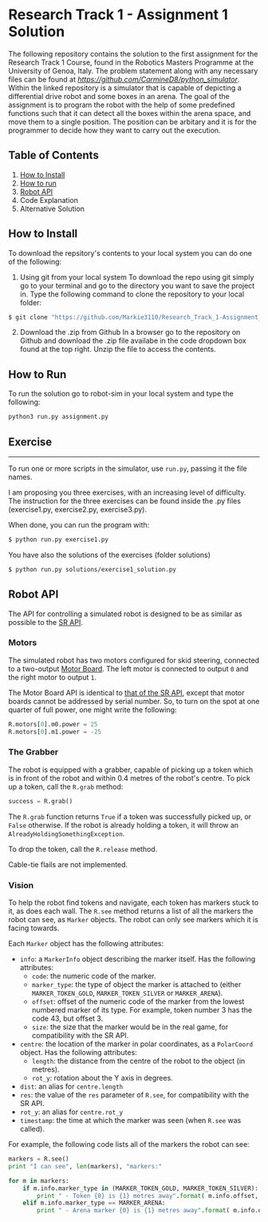 Research Track 1 - Assignment 1 Solution
================================
The following repository contains the solution to the first assignment for the Research Track 1 Course, found in the Robotics Masters Programme at the University of Genoa, Italy. The problem statement along with any necessary files can be found at *https://github.com/CarmineD8/python_simulator*. Within the linked repository is a simulator that is capable of depicting a differential drive robot and some boxes in an arena. The goal of the assignment is to program the robot with the help of some predefined functions such that it can detect all the boxes within the arena space, and move them to a single position. The position can be arbitary and it is for the programmer to decide how they want to carry out the execution.

Table of Contents
----------------------
1. [How to Install](https://github.com/Markie3110/Research_Track_1-Assignment_1/tree/master#how-to-install)
2. [How to run](https://github.com/Markie3110/Research_Track_1-Assignment_1/tree/master#how-to-run)
3. [Robot API](https://github.com/Markie3110/Research_Track_1-Assignment_1/tree/master#robot-api)
4. Code Explanation
5. Alternative Solution

How to Install
----------------------
To download the repsitory's contents to your local system you can do one of the following:

1. Using git from your local system
To download the repo using git simply go to your terminal and go to the directory you want to save the project in. Type the following command to clone the repository to your local folder:
```bash
$ git clone "https://github.com/Markie3110/Research_Track_1-Assignment_1"
```

2. Download the .zip from Github
In a browser go to the repository on Github and download the .zip file availabe in the code dropdown box found at the top right. Unzip the file to access the contents.

How to Run
----------------------
To run the solution go to robot-sim in your local system and type the following:
```bash
python3 run.py assignment.py
```

## Exercise
-----------------------------

To run one or more scripts in the simulator, use `run.py`, passing it the file names. 

I am proposing you three exercises, with an increasing level of difficulty.
The instruction for the three exercises can be found inside the .py files (exercise1.py, exercise2.py, exercise3.py).

When done, you can run the program with:

```bash
$ python run.py exercise1.py
```

You have also the solutions of the exercises (folder solutions)

```bash
$ python run.py solutions/exercise1_solution.py
```

Robot API
---------

The API for controlling a simulated robot is designed to be as similar as possible to the [SR API][sr-api].

### Motors ###

The simulated robot has two motors configured for skid steering, connected to a two-output [Motor Board](https://studentrobotics.org/docs/kit/motor_board). The left motor is connected to output `0` and the right motor to output `1`.

The Motor Board API is identical to [that of the SR API](https://studentrobotics.org/docs/programming/sr/motors/), except that motor boards cannot be addressed by serial number. So, to turn on the spot at one quarter of full power, one might write the following:

```python
R.motors[0].m0.power = 25
R.motors[0].m1.power = -25
```

### The Grabber ###

The robot is equipped with a grabber, capable of picking up a token which is in front of the robot and within 0.4 metres of the robot's centre. To pick up a token, call the `R.grab` method:

```python
success = R.grab()
```

The `R.grab` function returns `True` if a token was successfully picked up, or `False` otherwise. If the robot is already holding a token, it will throw an `AlreadyHoldingSomethingException`.

To drop the token, call the `R.release` method.

Cable-tie flails are not implemented.

### Vision ###

To help the robot find tokens and navigate, each token has markers stuck to it, as does each wall. The `R.see` method returns a list of all the markers the robot can see, as `Marker` objects. The robot can only see markers which it is facing towards.

Each `Marker` object has the following attributes:

* `info`: a `MarkerInfo` object describing the marker itself. Has the following attributes:
  * `code`: the numeric code of the marker.
  * `marker_type`: the type of object the marker is attached to (either `MARKER_TOKEN_GOLD`, `MARKER_TOKEN_SILVER` or `MARKER_ARENA`).
  * `offset`: offset of the numeric code of the marker from the lowest numbered marker of its type. For example, token number 3 has the code 43, but offset 3.
  * `size`: the size that the marker would be in the real game, for compatibility with the SR API.
* `centre`: the location of the marker in polar coordinates, as a `PolarCoord` object. Has the following attributes:
  * `length`: the distance from the centre of the robot to the object (in metres).
  * `rot_y`: rotation about the Y axis in degrees.
* `dist`: an alias for `centre.length`
* `res`: the value of the `res` parameter of `R.see`, for compatibility with the SR API.
* `rot_y`: an alias for `centre.rot_y`
* `timestamp`: the time at which the marker was seen (when `R.see` was called).

For example, the following code lists all of the markers the robot can see:

```python
markers = R.see()
print "I can see", len(markers), "markers:"

for m in markers:
    if m.info.marker_type in (MARKER_TOKEN_GOLD, MARKER_TOKEN_SILVER):
        print " - Token {0} is {1} metres away".format( m.info.offset, m.dist )
    elif m.info.marker_type == MARKER_ARENA:
        print " - Arena marker {0} is {1} metres away".format( m.info.offset, m.dist )
```

[sr-api]: https://studentrobotics.org/docs/programming/sr/
